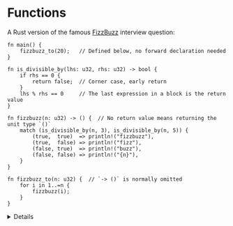 # Functions

A Rust version of the famous [FizzBuzz](https://en.wikipedia.org/wiki/Fizz_buzz) interview question:

```rust,editable
fn main() {
    fizzbuzz_to(20);   // Defined below, no forward declaration needed
}

fn is_divisible_by(lhs: u32, rhs: u32) -> bool {
    if rhs == 0 {
        return false;  // Corner case, early return
    }
    lhs % rhs == 0     // The last expression in a block is the return value
}

fn fizzbuzz(n: u32) -> () {  // No return value means returning the unit type `()`
    match (is_divisible_by(n, 3), is_divisible_by(n, 5)) {
        (true,  true)  => println!("fizzbuzz"),
        (true,  false) => println!("fizz"),
        (false, true)  => println!("buzz"),
        (false, false) => println!("{n}"),
    }
}

fn fizzbuzz_to(n: u32) {  // `-> ()` is normally omitted
    for i in 1..=n {
        fizzbuzz(i);
    }
}
```

<details>

* We refer in `main` to a function written below. Neither forward declarations nor headers are necessary. 
* Declaration parameters are followed by a type (the reverse of some programming languages), then a return type.
* The last expression in a function body (or any block) becomes the return value. Simply omit the `;` at the end of the expression.
* Some functions have no return value, and return the 'unit type', `()`. The compiler will infer this if the `-> ()` return type is omitted.
* The range expression in the `for` loop in `fizzbuzz_to()` contains `=n`, which causes it to include the upper bound.
* The `match` expression in `fizzbuzz()` is doing a lot of work. It is expanded below to show what is happening.

  (Type annotations added for clarity, but they can be elided.)

  ```rust,ignore
  let by_3: bool = is_divisible_by(n, 3);
  let by_5: bool = is_divisible_by(n, 5);
  let by_35: (bool, bool) = (by_3, by_5);
  match by_35 {
    // ...
  ```

  

</details>
